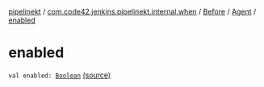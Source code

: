 [pipelinekt](../../../index.md) / [com.code42.jenkins.pipelinekt.internal.when](../../index.md) / [Before](../index.md) / [Agent](index.md) / [enabled](./enabled.md)

# enabled

`val enabled: `[`Boolean`](https://kotlinlang.org/api/latest/jvm/stdlib/kotlin/-boolean/index.html) [(source)](https://github.com/code42/pipelinekt/tree/master/internal/src/main/kotlin/com/code42/jenkins/pipelinekt/internal/when/Before.kt#L12)